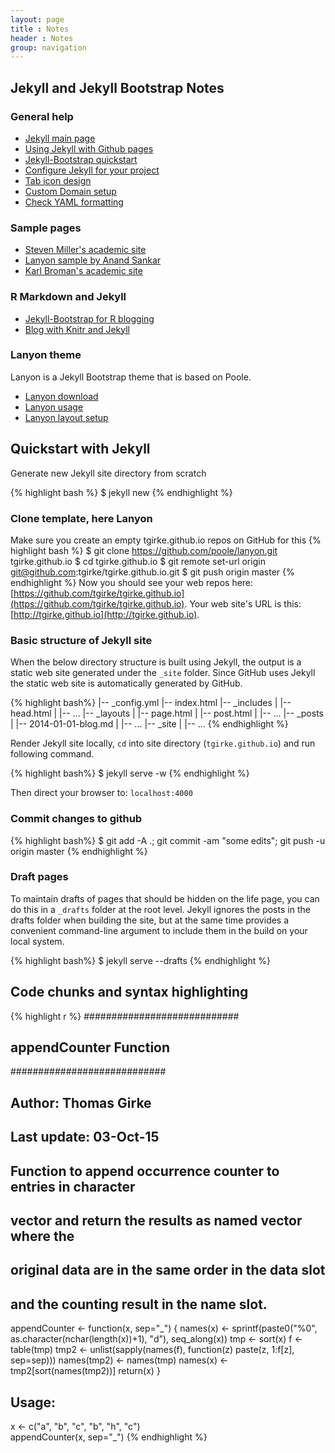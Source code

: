```yaml
---
layout: page
title : Notes
header : Notes
group: navigation
---
```


## Jekyll and Jekyll Bootstrap Notes

### General help 

* [Jekyll main page](http://jekyllrb.com/)
* [Using Jekyll with Github pages](https://help.github.com/articles/using-jekyll-with-pages/)
* [Jekyll-Bootstrap quickstart](http://jekyllbootstrap.com/usage/jekyll-quick-start.html)
* [Configure Jekyll for your project](http://downtothewire.io/2015/08/15/configuring-jekyll-for-user-and-project-github-pages/)
* [Tab icon design](http://modernweb.com/2013/10/28/building-a-blog-with-jekyll/)
* [Custom Domain setup](http://anandmanisankar.com/posts/set-up-blog-jekyll-github-pages-2/)
* [Check YAML formatting](http://www.yamllint.com/)

### Sample pages

* [Steven Miller's academic site](http://svmiller.com/blog/2015/08/create-your-website-in-jekyll/)
* [Lanyon sample by Anand Sankar](http://anandmanisankar.com/posts/set-up-blog-jekyll-github-pages/)
* [Karl Broman's academic site](http://kbroman.org/pages/about.html)

### R Markdown and Jekyll

* [Jekyll-Bootstrap for R blogging](http://lcolladotor.github.io/2013/11/09/new-Fellgernon-Bit-setup-in-Github/#.ViMHLmerSkD)
* [Blog with Knitr and Jekyll](http://jfisher-usgs.github.io/)

### Lanyon theme

Lanyon is a Jekyll Bootstrap theme that is based on Poole.

* [Lanyon download](https://github.com/poole/lanyon)
* [Lanyon usage](http://lanyon.getpoole.com/)
* [Lanyon layout setup](https://github.com/poole/lanyon)

## Quickstart with Jekyll 

Generate new Jekyll site directory from scratch

{% highlight bash %}
$ jekyll new <directory>
{% endhighlight %}

### Clone template, here Lanyon
Make sure you create an empty tgirke.github.io repos on GitHub for this 
{% highlight bash %}
$ git clone https://github.com/poole/lanyon.git tgirke.github.io
$ cd tgirke.github.io
$ git remote set-url origin git@github.com:tgirke/tgirke.github.io.git
$ git push origin master
{% endhighlight %}
Now you should see your web repos here: [https://github.com/tgirke/tgirke.github.io](https://github.com/tgirke/tgirke.github.io).
Your web site's URL is this: [http://tgirke.github.io](http://tgirke.github.io). 

### Basic structure of Jekyll site
When the below directory structure is built using Jekyll, the output is a
static web site generated under the <code>_site</code> folder. Since GitHub uses Jekyll
the static web site is automatically generated by GitHub.

{% highlight bash%}
|-- _config.yml
|-- index.html
|-- _includes
|       |-- head.html
|       |-- ...
|-- _layouts
|       |-- page.html
|       |-- post.html
|       |-- ...
|-- _posts
|       |-- 2014-01-01-blog.md
|       |-- ...
|-- _site
|       |-- ...
{% endhighlight %}

Render Jekyll site locally, <code>cd</code> into site directory (<code>tgirke.github.io</code>) 
and run following command. 

{% highlight bash%}
$ jekyll serve -w
{% endhighlight %}

Then direct your browser to: <code>localhost:4000</code>

### Commit changes to github
{% highlight bash%}
$ git add -A .; git commit -am "some edits"; git push -u origin master
{% endhighlight %}

### Draft pages
To maintain drafts of pages that should be hidden on the life page, you can do
this in a <code>_drafts</code> folder at the root level. Jekyll ignores the posts in the
drafts folder when building the site, but at the same time provides a
convenient command-line argument to include them in the build on your local
system. 

{% highlight bash%}
$ jekyll serve --drafts
{% endhighlight %}



## Code chunks and syntax highlighting

{% highlight r %}
############################
## appendCounter Function ##
############################
## Author: Thomas Girke
## Last update: 03-Oct-15

## Function to append occurrence counter to entries in character 
## vector and return the results as named vector where the 
## original data are in the same order in the data slot
## and the counting result in the name slot.
appendCounter <- function(x, sep="_") {
    names(x) <- sprintf(paste0("%0", as.character(nchar(length(x))+1), 
                        "d"), seq_along(x))
    tmp <- sort(x)
    f <- table(tmp)
    tmp2 <- unlist(sapply(names(f), function(z) paste(z, 1:f[z], 
                   sep=sep)))
    names(tmp2) <- names(tmp)
    names(x) <- tmp2[sort(names(tmp2))]
    return(x)
}
## Usage:
x <-  c("a", "b", "c", "b", "h", "c")                                            
appendCounter(x, sep="_")
{% endhighlight %}

